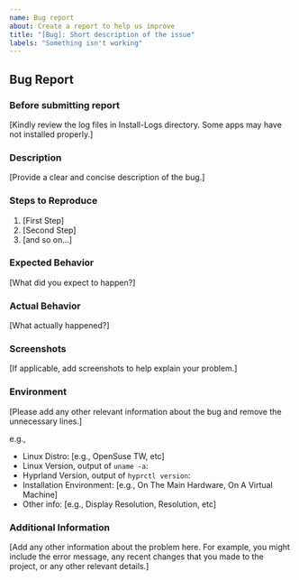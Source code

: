 ```yaml
---
name: Bug report
about: Create a report to help us improve
title: "[Bug]: Short description of the issue"
labels: "Something isn't working"
---
```


## Bug Report

### Before submitting report

[Kindly review the log files in Install-Logs directory. Some apps may have not installed properly.]

### Description

[Provide a clear and concise description of the bug.]

### Steps to Reproduce

1. [First Step]
2. [Second Step]
3. [and so on...]

### Expected Behavior

[What did you expect to happen?]

### Actual Behavior

[What actually happened?]

### Screenshots

[If applicable, add screenshots to help explain your problem.]

### Environment

[Please add any other relevant information about the bug and remove the unnecessary lines.]

e.g.,

- Linux Distro: [e.g., OpenSuse TW, etc]
- Linux Version, output of `uname -a`:
- Hyprland Version, output of `hyprctl version`:
- Installation Environment: [e.g., On The Main Hardware, On A Virtual Machine]
- Other info: [e.g., Display Resolution, Resolution, etc]

### Additional Information

[Add any other information about the problem here. For example, you might include the error message, any recent changes that you made to the project, or any other relevant details.]
